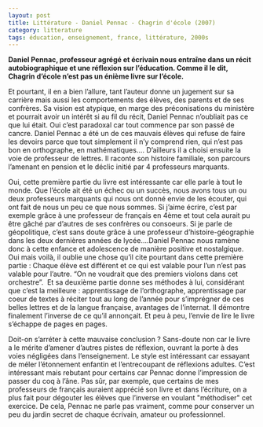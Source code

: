 ```yaml
---
layout: post
title: Littérature - Daniel Pennac - Chagrin d'école (2007)
category: litterature
tags: éducation, enseignement, france, littérature, 2000s
---
```

**Daniel Pennac, professeur agrégé et écrivain nous entraîne dans un récit autobiographique et une réflexion sur l’éducation. Comme il le dit, Chagrin d’école n’est pas un énième livre sur l’école.**

Et pourtant, il en a bien l’allure, tant l’auteur donne un jugement sur sa carrière mais aussi les comportements des élèves, des parents et de ses confrères. Sa vision est atypique, en marge des préconisations du ministère et pourrait avoir un intérêt si au fil du récit, Daniel Pennac n’oubliait pas ce que lui était. Oui c’est paradoxal car tout commence par son passé de cancre. Daniel Pennac a été un de ces mauvais élèves qui refuse de faire les devoirs parce que tout simplement il n’y comprend rien, qui n’est pas bon en orthographe, en mathématiques…. D’ailleurs il a choisi ensuite la voie de professeur de lettres. Il raconte son histoire familiale, son parcours l’amenant en pension et le déclic initié par 4 professeurs marquants.

Oui, cette première partie du livre est intéressante car elle parle à tout le monde. Que l’école ait été un échec ou un succès, nous avons tous un ou deux professeurs marquants qui nous ont donné envie de les écouter, qui ont fait de nous un peu ce que nous sommes. Si j’aime écrire, c’est par exemple grâce à une professeur de français en 4ème et tout cela aurait pu être gâché par d’autres de ses confrères ou consoeurs. Si je parle de géopolitique, c’est sans doute grâce à une professeur d’histoire-géographie dans les deux dernières années de lycée….Daniel Pennac nous ramène donc à cette enfance et adolescence de manière positive et nostalgique. Oui mais voilà, il oublie une chose qu’il cite pourtant dans cette première partie : Chaque élève est différent et ce qui est valable pour l’un n’est pas valable pour l’autre. “On ne voudrait que des premiers violons dans cet orchestre”.  Et sa deuxième partie donne ses méthodes à lui, considérant que c’est la meilleure : apprentissage de l’orthographe, apprentissage par coeur de textes à réciter tout au long de l’année pour s’imprégner de ces belles lettres et de la langue française, avantages de l’internat. Il démontre finalement l’inverse de ce qu’il annonçait. Et peu à peu, l’envie de lire le livre s’échappe de pages en pages.

Doit-on s’arréter à cette mauvaise conclusion ? Sans-doute non car le livre a le mérite d’amener d’autres pistes de réflexion, ouvrant la porte à des voies négligées dans l’enseignement. Le style est intéressant car essayant de méler l’étonnement enfantin et l’entrecoupant de réflexions adultes. C’est intéressant mais rebutant pour certains car Pennac donne l’impression de passer du coq à l’âne. Pas sûr, par exemple, que certains de mes professeurs de français auraient apprécié son livre et dans l’écriture, on a plus fait pour dégouter les élèves que l’inverse en voulant "méthodiser" cet exercice. De cela, Pennac ne parle pas vraiment, comme pour conserver un peu du jardin secret de chaque écrivain, amateur ou professionnel.
